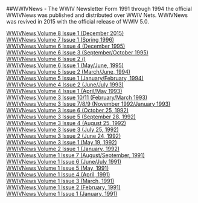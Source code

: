 ##WWIVNews - The WWIV Newsletter
Form 1991 through 1994 the official WWIVNews was published and distributed over WWIV Nets. WWIVNews was revived in 2015 with the official release of WWIV 5.0.


[WWIVNews Volume 8 Issue 1 (December 2015)](wwivnews_2015_12.md)  
[WWIVNews Volume 7 Issue 1 (Spring 1996)](wwivnews_1996_spring.txt)    
[WWIVNews Volume 6 Issue 4 (December 1995)](wwivnews_1995_12.txt)  
[WWIVNews Volume 6 Issue 3 (September/October 1995)](wwivnews_1995_09.txt)  
[WWIVNews Volume 6 Issue 2 ()]()  
[WWIVNews Volume 6 Issue 1 (May/June, 1995)](wwivnews_1995_05.txt)  
[WWIVNews Volume 5 Issue 2 (March/June, 1994)](wwivnews_1994_03.txt)  
[WWIVNews Volume 5 Issue 1 (January/February, 1994)](wwivnews_1994_01.txt)  
[WWIVNews Volume 4 Issue 2 (June/July 1993)](wwivnews_1993_06.txt)  
[WWIVNews Volume 4 Issue 1 (April/May 1993)](wwivnews_1993_04.txt)  
[WWIVNews Volume 3 Issue 10/11 (February/March 1993)](wwivnews_1993_02.txt)  
[WWIVNews Volume 3 Issue 7/8/9 (November 1992/January 1993)](wwivnews_1992_11.txt)  
[WWIVNews Volume 3 Issue 6 (October 25, 1992)](wwivnews_1992_10.txt)  
[WWIVNews Volume 3 Issue 5 (September 28, 1992)](wwivnews_1992_09.txt)  
[WWIVNews Volume 3 Issue 4 (August 25, 1992)](wwivnews_1992_08.txt)  
[WWIVNews Volume 3 Issue 3 (July 25, 1992)](wwivnews_1992_07.txt)  
[WWIVNews Volume 3 Issue 2 (June 24, 1992)](wwivnews_1992_06.txt)  
[WWIVNews Volume 3 Issue 1 (May 19, 1992)](wwivnews_1992_05.txt)  
[WWIVNews Volume 2 Issue 1 (January, 1992)](wwivnews_1992_01.txt)  
[WWIVNews Volume 1 Issue 7 (August/September, 1991)](wwivnews_1991_08.txt)  
[WWIVNews Volume 1 Issue 6 (June/July 1991)](wwivnews_1991_06.txt)  
[WWIVNews Volume 1 Issue 5 (May, 1991)](wwivnews_1991_05.txt)  
[WWIVNews Volume 1 Issue 4 (April, 1991)](wwivnews_1991_04.txt)  
[WWIVNews Volume 1 Issue 3 (March, 1991)](wwivnews_1991_03.txt)  
[WWIVNews Volume 1 Issue 2 (February, 1991)](wwivnews_1991_02.txt)  
[WWIVNews Volume 1 Issue 1 (January, 1991)](wwivnews_1991_01.txt)  

